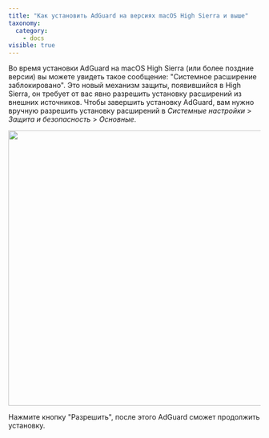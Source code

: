```yaml
---
title: "Как установить AdGuard на версиях macOS High Sierra и выше"
taxonomy:
  category:
    - docs
visible: true
---
```


Во время установки AdGuard на macOS High Sierra (или более поздние версии) вы можете увидеть такое сообщение: "Системное расширение заблокировано". Это новый механизм защиты, появившийся в High Sierra, он требует от вас явно разрешить установку расширений из внешних источников. Чтобы завершить установку AdGuard, вам нужно вручную разрешить установку расширений в _Системные настройки_ > _Защита и безопасность_ > _Основные_.

<img src="https://cdn.adguard.com/public/Adguard/kb/PicturesRU/highsierraru.png" width="550" />

Нажмите кнопку "Разрешить", после этого AdGuard сможет продолжить установку.
